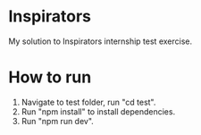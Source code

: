 # Inspirators
My solution to Inspirators internship test exercise.

# How to run

1. Navigate to test folder, run "cd test".
2. Run "npm install" to install dependencies.
3. Run "npm run dev".
